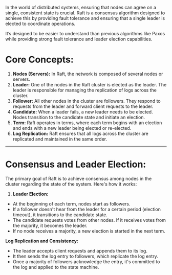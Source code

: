
In the world of distributed systems, ensuring that nodes can agree on a single, consistent state is crucial. Raft is a consensus algorithm designed to achieve this by providing fault tolerance and ensuring that a single leader is elected to coordinate operations.

It’s designed to be easier to understand than previous algorithms like Paxos while providing strong fault tolerance and leader election capabilities.


Core Concepts:
==============

1.  **Nodes (Servers):** In Raft, the network is composed of several nodes or servers.
2.  **Leader:** One of the nodes in the Raft cluster is elected as the leader. The leader is responsible for managing the replication of logs across the cluster.
3.  **Follower:** All other nodes in the cluster are followers. They respond to requests from the leader and forward client requests to the leader.
4.  **Candidate:** When a leader fails, a new leader needs to be elected. Nodes transition to the candidate state and initiate an election.
5.  **Term:** Raft operates in terms, where each term begins with an election and ends with a new leader being elected or re-elected.
6.  **Log Replication:** Raft ensures that all logs across the cluster are replicated and maintained in the same order.

-----------

Consensus and Leader Election:
==============================

The primary goal of Raft is to achieve consensus among nodes in the cluster regarding the state of the system. Here's how it works:

1.  **Leader Election:**

-   At the beginning of each term, nodes start as followers.
-   If a follower doesn't hear from the leader for a certain period (election timeout), it transitions to the candidate state.
-   The candidate requests votes from other nodes. If it receives votes from the majority, it becomes the leader.
-   If no node receives a majority, a new election is started in the next term.


**Log Replication and Consistency:**

-   The leader accepts client requests and appends them to its log.
-   It then sends the log entry to followers, which replicate the log entry.
-   Once a majority of followers acknowledge the entry, it's committed to the log and applied to the state machine.